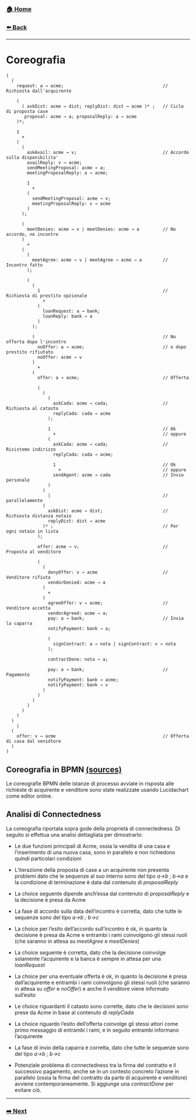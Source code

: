 ### [**🏠 Home**](../README.md)

###  [**⬅️ Back**](../README.md)
-----
# Coreografia

```
(
  (
    request: a → acme;                                      // Richiesta dall'acquirente
    
    ( 
      ( askDist: acme → dist; replyDist: dist → acme )* ;   // Ciclo di proposta case
       proposal: acme → a; proposalReply: a → acme
    )*;

    1 
      +  
    ( 
      (
        askAvail: acme → v;                                 // Accordo sulla disponibilita'
        availReply: v → acme; 
        sendMeetingProposal: acme → a;
        meetingProposalReply: a → acme; 
        
        1
          +
        (
          sendMeetingProposal: acme → v;
          meetingProposalReply: v → acme
        )
      );
        
      (
        meetDenies: acme → v | meetDenies: acme → a         // No accordo, no incontro
      )
        + 
      (
        (
          meetAgree: acme → v | meetAgree → acme → a        // Incontro fatto
        );
                
        (
          (
            1                                               // Richiesta di prestito opzionale
              +  
            (
              loanRequest: a → bank; 
              loanReply: bank → a
            )
          );
                      
          (                                                 // No offerta dopo l'incontro
            noOffer: a → acme;                              // o dopo prestito rifiutato  
            noOffer: acme → v 
          )   
            + 
          (
            offer: a → acme;                                // Offerta
                            
            (
              (
                ( 
                  askCada: acme → cada;                     // Richiesta al catasto
                  replyCada: cada → acme    
                );
                                      
                1                                           // Ok
                  +                                         // oppure
                ( 
                  askCada: acme → cada;                     // Risistemo indirizzo
                  replyCada: cada → acme;
                                          
                  1                                         // Ok
                    +                                       // oppure
                  sendAgent: acme → cada                    // Invio personale
                )
              )
                |                                           // parallelamente
              ( 
                askDist: acme → dist;                       // Richiesta distanza notaio
                replyDist: dist → acme 
              )* ;                                          // Per ogni notaio in lista
            );
        
            offer: acme → v;                                // Proposta al venditore
      
            (
              (
                denyOffer: v → acme                         // Venditore rifiuta
                vendorDenied: acme → a
              )
                + 
              (
                agreeOffer: v → acme;                       // Venditore accetta
                vendorAgreed: acme → a;
                pay: a → bank;                              // Invia la caparra
                notifyPayment: bank → a; 
                                  
                ( 
                  signContract: a → nota | signContract: v → nota 
                );
                      
                contractDone: nota → a;
                                
                pay: a → bank;                              // Pagamento
                notifyPayment: bank → acme; 
                notifyPayment: bank → v
              )       
            )
          ) 
        )
      )
    )         
  ) 
    | 
  (
    offer: v → acme                                         // Offerta di casa dal venidtore
  )
)
```
## Coreografia in BPMN [(sources)](https://github.com/loopingdoge/acme-agency/tree/master/bpmn/choreographies)
Le coreografie BPMN delle istanze di processo avviate in risposta alle richieste di acquirente e venditore sono state realizzate usando Lucidachart come editor online.

## Analisi di Connectedness

La coreografia riportata sopra gode della proprietà di connectedness. Di seguito si effettua una analisi dettagliata per dimostrarlo:

* Le due funzioni principali di Acme, ossia la vendita di una casa e l’inserimento di una nuova casa, sono in parallelo e non richiedono quindi particolari condizioni

* L’iterazione della proposta di case a un acquirente non presenta problemi dato che le sequenze al suo interno sono del tipo *a→b ; b→a* e la condizione di terminazione è data dal contenuto di *proposalReply*

* La choice seguente dipende anch’essa dal contenuto di *proposalReply* e la decisione è presa da Acme

* La fase di accordo sulla data dell’incontro è corretta, dato che tutte le sequenze sono del tipo *a→b ; b→c*

* La choice per l’esito dell’accordo sull’incontro è ok, in quanto la decisione è presa da Acme e entrambi i rami coinvolgono gli stessi ruoli (che saranno in attesa su *meetAgree* e *meetDenies*)

* La choice seguente è corretta, dato che la decisione coinvolge solamente l’acquirente e la banca è sempre in attesa per una *loanRequest*

* La choice per una eventuale offerta è ok, in quanto la decisione è presa dall’acquirente e entrambi i rami coinvolgono gli stessi ruoli (che saranno in attesa su *offer* e *noOffer*) e anche il venditore viene informato sull’esito

* Le choice riguardanti il catasto sono corrette, dato che le decisioni sono prese da Acme in base al contenuto di *replyCada*

* La choice riguardo l’esito dell’offerta coinvolge gli stessi attori come primo messaggio di entrambi i rami, e in seguito entrambi informano l’acquirente

* La fase di invio della caparra è corretta, dato che tutte le sequenze sono del tipo *a→b ; b→c*

* Potenziale problema di connectedness tra la firma del contratto e il successivo pagamento, anche se in un contesto concreto l’azione in parallelo (ossia la firma del contratto da parte di acquirente e venditore) avviene contemporaneamente. Si aggiunge una *contractDone* per evitare ciò.


-----
### [**➡️ Next**](roles.md)
